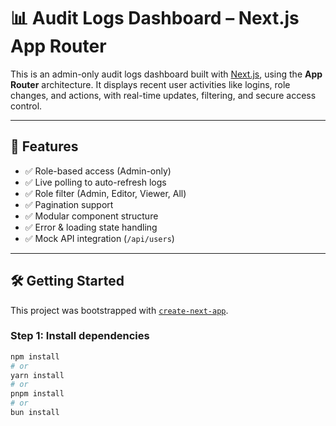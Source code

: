 # 📊 Audit Logs Dashboard – Next.js App Router

This is an admin-only audit logs dashboard built with [Next.js](https://nextjs.org), using the **App Router** architecture. It displays recent user activities like logins, role changes, and actions, with real-time updates, filtering, and secure access control.

---

## 🚀 Features

- ✅ Role-based access (Admin-only)
- ✅ Live polling to auto-refresh logs
- ✅ Role filter (Admin, Editor, Viewer, All)
- ✅ Pagination support
- ✅ Modular component structure
- ✅ Error & loading state handling
- ✅ Mock API integration (`/api/users`)

---

## 🛠️ Getting Started

This project was bootstrapped with [`create-next-app`](https://github.com/vercel/next.js/tree/canary/packages/create-next-app).

### Step 1: Install dependencies

```bash
npm install
# or
yarn install
# or
pnpm install
# or
bun install
